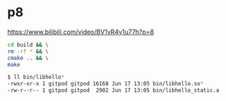 # p8

<https://www.bilibili.com/video/BV1vR4y1u77h?p=8>

```bash
cd build && \
rm -rf * && \
cmake .. && \
make

$ ll bin/libhello*
-rwxr-xr-x 1 gitpod gitpod 16168 Jun 17 13:05 bin/libhello.so*
-rw-r--r-- 1 gitpod gitpod  2902 Jun 17 13:05 bin/libhello_static.a
```
